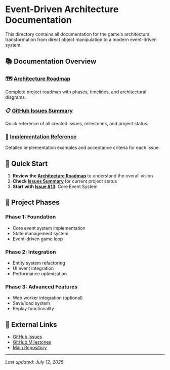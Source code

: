 # Event-Driven Architecture Documentation

This directory contains all documentation for the game's architectural transformation from direct object manipulation to a modern event-driven system.

## 📚 Documentation Overview

### 🗺️ [Architecture Roadmap](./EVENT_DRIVEN_ARCHITECTURE_ROADMAP.md)
Complete project roadmap with phases, timelines, and architectural diagrams.

### 📋 [GitHub Issues Summary](./ISSUES_SUMMARY.md)
Quick reference of all created issues, milestones, and project status.

### 📝 [Implementation Reference](./IMPLEMENTATION_REFERENCE.md)
Detailed implementation examples and acceptance criteria for each issue.

## 🎯 Quick Start

1. **Review the [Architecture Roadmap](./EVENT_DRIVEN_ARCHITECTURE_ROADMAP.md)** to understand the overall vision
2. **Check [Issues Summary](./ISSUES_SUMMARY.md)** for current project status
3. **Start with [Issue #13](https://github.com/vcostin/transformer-scroll-shooter/issues/13)**: Core Event System

## 🚀 Project Phases

### Phase 1: Foundation
- Core event system implementation
- State management system
- Event-driven game loop

### Phase 2: Integration  
- Entity system refactoring
- UI event integration
- Performance optimization

### Phase 3: Advanced Features
- Web worker integration (optional)
- Save/load system
- Replay functionality

## 🔗 External Links

- [GitHub Issues](https://github.com/vcostin/transformer-scroll-shooter/issues)
- [GitHub Milestones](https://github.com/vcostin/transformer-scroll-shooter/milestones)
- [Main Repository](https://github.com/vcostin/transformer-scroll-shooter)

---

*Last updated: July 12, 2025*
